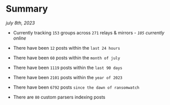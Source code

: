 
# Summary
_july 8th, 2023_

- Currently tracking `153` groups across `271` relays & mirrors - _`105` currently online_

- There have been `12` posts within the `last 24 hours`

- There have been `60` posts within the `month of july`

- There have been `1119` posts within the `last 90 days`

- There have been `2101` posts within the `year of 2023`

- There have been `6792` posts `since the dawn of ransomwatch`

- There are `80` custom parsers indexing posts
